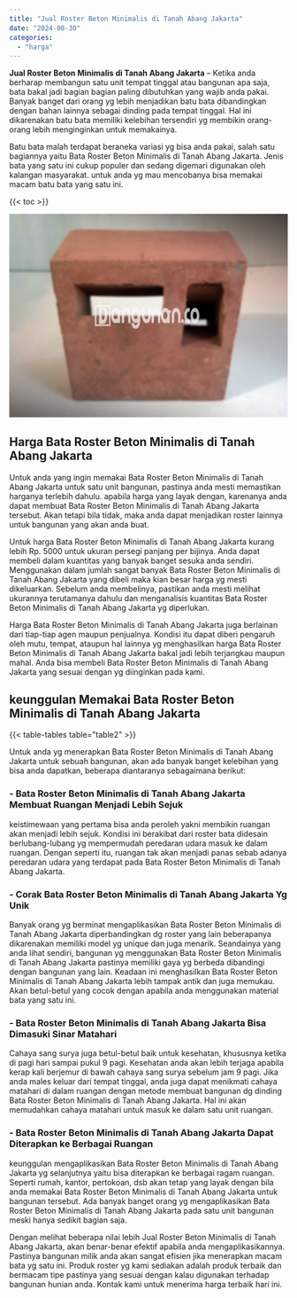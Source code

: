 ```yaml
---
title: "Jual Roster Beton Minimalis di Tanah Abang Jakarta"
date: "2024-08-30"
categories: 
  - "harga"
---
```


**Jual Roster Beton Minimalis di Tanah Abang Jakarta** – Ketika anda berharap membangun satu unit tempat tinggal atau bangunan apa saja, bata bakal jadi bagian bagian paling dibutuhkan yang wajib anda pakai. Banyak banget dari orang yg lebih menjadikan batu bata dibandingkan dengan bahan lainnya sebagai dinding pada tempat tinggal. Hal ini dikarenakan batu bata memiliki kelebihan tersendiri yg membikin orang-orang lebih menginginkan untuk memakainya.

Batu bata malah terdapat beraneka variasi yg bisa anda pakai, salah satu bagiannya yaitu Bata Roster Beton Minimalis di Tanah Abang Jakarta. Jenis bata yang satu ini cukup populer dan sedang digemari digunakan oleh kalangan masyarakat. untuk anda yg mau mencobanya bisa memakai macam batu bata yang satu ini.

{{< toc >}}

![Jual Roster Beton Minimalis di Tanah Abang Jakarta](/images/bata-roster-minimalis-32.png)

## Harga Bata Roster Beton Minimalis di Tanah Abang Jakarta

Untuk anda yang ingin memakai Bata Roster Beton Minimalis di Tanah Abang Jakarta untuk satu unit bangunan, pastinya anda mesti memastikan harganya terlebih dahulu. apabila harga yang layak dengan, karenanya anda dapat membuat Bata Roster Beton Minimalis di Tanah Abang Jakarta tersebut. Akan tetapi bila tidak, maka anda dapat menjadikan roster lainnya untuk bangunan yang akan anda buat.

Untuk harga Bata Roster Beton Minimalis di Tanah Abang Jakarta kurang lebih Rp. 5000 untuk ukuran persegi panjang per bijinya. Anda dapat membeli dalam kuantitas yang banyak banget sesuka anda sendiri. Menggunakan dalam jumlah sangat banyak Bata Roster Beton Minimalis di Tanah Abang Jakarta yang dibeli maka kian besar harga yg mesti dikeluarkan. Sebelum anda membelinya, pastikan anda mesti melihat ukurannya terutamanya dahulu dan menganalisis kuantitas Bata Roster Beton Minimalis di Tanah Abang Jakarta yg diperlukan.

Harga Bata Roster Beton Minimalis di Tanah Abang Jakarta juga berlainan dari tiap-tiap agen maupun penjualnya. Kondisi itu dapat diberi pengaruh oleh mutu, tempat, ataupun hal lainnya yg menghasilkan harga Bata Roster Beton Minimalis di Tanah Abang Jakarta bakal jadi lebih terjangkau maupun mahal. Anda bisa membeli Bata Roster Beton Minimalis di Tanah Abang Jakarta yang sesuai dengan yg diinginkan pada kami.

## keunggulan Memakai Bata Roster Beton Minimalis di Tanah Abang Jakarta

{{< table-tables table="table2" >}}

Untuk anda yg menerapkan Bata Roster Beton Minimalis di Tanah Abang Jakarta untuk sebuah bangunan, akan ada banyak banget kelebihan yang bisa anda dapatkan, beberapa diantaranya sebagaimana berikut:

### \- Bata Roster Beton Minimalis di Tanah Abang Jakarta Membuat Ruangan Menjadi Lebih Sejuk

keistimewaan yang pertama bisa anda peroleh yakni membikin ruangan akan menjadi lebih sejuk. Kondisi ini berakibat dari roster bata didesain berlubang-lubang yg mempermudah peredaran udara masuk ke dalam ruangan. Dengan seperti itu, ruangan tak akan menjadi panas sebab adanya peredaran udara yang terdapat pada Bata Roster Beton Minimalis di Tanah Abang Jakarta.

### \- Corak Bata Roster Beton Minimalis di Tanah Abang Jakarta Yg Unik

Banyak orang yg berminat mengaplikasikan Bata Roster Beton Minimalis di Tanah Abang Jakarta diperbandingkan dg roster yang lain beberapanya dikarenakan memiliki model yg unique dan juga menarik. Seandainya yang anda lihat sendiri, bangunan yg menggunakan Bata Roster Beton Minimalis di Tanah Abang Jakarta pastinya memiliki gaya yg berbeda dibandingi dengan bangunan yang lain. Keadaan ini menghasilkan Bata Roster Beton Minimalis di Tanah Abang Jakarta lebih tampak antik dan juga memukau. Akan betul-betul yang cocok dengan apabila anda menggunakan material bata yang satu ini.

### \- Bata Roster Beton Minimalis di Tanah Abang Jakarta Bisa Dimasuki Sinar Matahari

Cahaya sang surya juga betul-betul baik untuk kesehatan, khususnya ketika di pagi hari sampai pukul 9 pagi. Kesehatan anda akan lebih terjaga apabila kerap kali berjemur di bawah cahaya sang surya sebelum jam 9 pagi. Jika anda males keluar dari tempat tinggal, anda juga dapat menikmati cahaya matahari di dalam ruangan dengan metode membuat bangunan dg dinding Bata Roster Beton Minimalis di Tanah Abang Jakarta. Hal ini akan memudahkan cahaya matahari untuk masuk ke dalam satu unit ruangan.

### \- Bata Roster Beton Minimalis di Tanah Abang Jakarta Dapat Diterapkan ke Berbagai Ruangan

keunggulan mengaplikasikan Bata Roster Beton Minimalis di Tanah Abang Jakarta yg selanjutnya yaitu bisa diterapkan ke berbagai ragam ruangan. Seperti rumah, kantor, pertokoan, dsb akan tetap yang layak dengan bila anda memakai Bata Roster Beton Minimalis di Tanah Abang Jakarta untuk bangunan tersebut. Ada banyak banget orang yg mengaplikasikan Bata Roster Beton Minimalis di Tanah Abang Jakarta pada satu unit bangunan meski hanya sedikit bagian saja.

Dengan melihat beberapa nilai lebih Jual Roster Beton Minimalis di Tanah Abang Jakarta, akan benar-benar efektif apabila anda mengaplikasikannya. Pastinya bangunan milik anda akan sangat efisien jika menerapkan macam bata yg satu ini. Produk roster yg kami sediakan adalah produk terbaik dan bermacam tipe pastinya yang sesuai dengan kalau digunakan terhadap bangunan hunian anda. Kontak kami untuk menerima harga terbaik hari ini.
